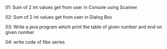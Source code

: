 01: Sum of 2 int values get from user in Console using Scanner

02: Sum of 2 int values get from user in Dialog Box

03: Write a java program which print the table of given number and end on given number

04: write code of fibo series
